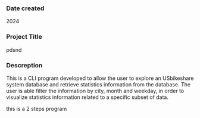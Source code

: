
### Date created
2024

### Project Title
pdsnd

### Descreption
This is a CLI program developed to allow the user to explore an USbikeshare system database and retrieve statistics information from the database. The user is able filter the information by city, month and weekday, in order to visualize statistics information related to a specific subset of data.

this is a 2 steps program